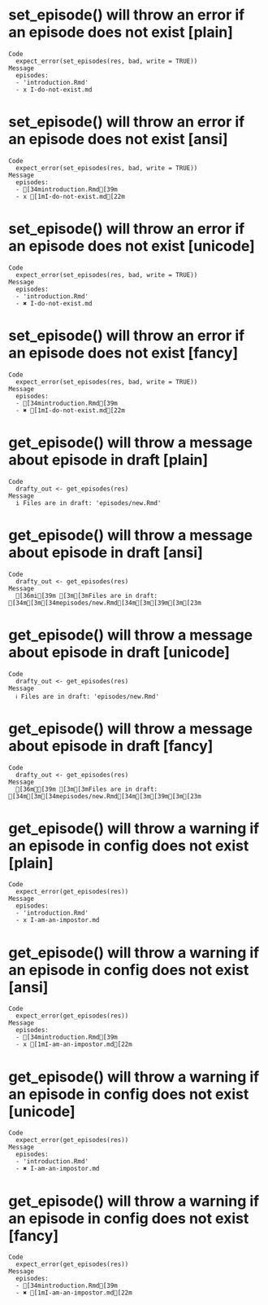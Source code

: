 # set_episode() will throw an error if an episode does not exist [plain]

    Code
      expect_error(set_episodes(res, bad, write = TRUE))
    Message
      episodes:
      - 'introduction.Rmd'
      - x I-do-not-exist.md

# set_episode() will throw an error if an episode does not exist [ansi]

    Code
      expect_error(set_episodes(res, bad, write = TRUE))
    Message
      episodes:
      - [34mintroduction.Rmd[39m
      - x [1mI-do-not-exist.md[22m

# set_episode() will throw an error if an episode does not exist [unicode]

    Code
      expect_error(set_episodes(res, bad, write = TRUE))
    Message
      episodes:
      - 'introduction.Rmd'
      - ✖ I-do-not-exist.md

# set_episode() will throw an error if an episode does not exist [fancy]

    Code
      expect_error(set_episodes(res, bad, write = TRUE))
    Message
      episodes:
      - [34mintroduction.Rmd[39m
      - ✖ [1mI-do-not-exist.md[22m

# get_episode() will throw a message about episode in draft [plain]

    Code
      drafty_out <- get_episodes(res)
    Message
      i Files are in draft: 'episodes/new.Rmd'

# get_episode() will throw a message about episode in draft [ansi]

    Code
      drafty_out <- get_episodes(res)
    Message
      [36mi[39m [3m[3mFiles are in draft: [34m[3m[34mepisodes/new.Rmd[34m[3m[39m[3m[23m

# get_episode() will throw a message about episode in draft [unicode]

    Code
      drafty_out <- get_episodes(res)
    Message
      ℹ Files are in draft: 'episodes/new.Rmd'

# get_episode() will throw a message about episode in draft [fancy]

    Code
      drafty_out <- get_episodes(res)
    Message
      [36mℹ[39m [3m[3mFiles are in draft: [34m[3m[34mepisodes/new.Rmd[34m[3m[39m[3m[23m

# get_episode() will throw a warning if an episode in config does not exist [plain]

    Code
      expect_error(get_episodes(res))
    Message
      episodes:
      - 'introduction.Rmd'
      - x I-am-an-impostor.md

# get_episode() will throw a warning if an episode in config does not exist [ansi]

    Code
      expect_error(get_episodes(res))
    Message
      episodes:
      - [34mintroduction.Rmd[39m
      - x [1mI-am-an-impostor.md[22m

# get_episode() will throw a warning if an episode in config does not exist [unicode]

    Code
      expect_error(get_episodes(res))
    Message
      episodes:
      - 'introduction.Rmd'
      - ✖ I-am-an-impostor.md

# get_episode() will throw a warning if an episode in config does not exist [fancy]

    Code
      expect_error(get_episodes(res))
    Message
      episodes:
      - [34mintroduction.Rmd[39m
      - ✖ [1mI-am-an-impostor.md[22m

